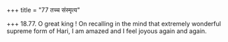 +++
title = "77 तच्च संस्मृत्य"

+++
18.77. O great king ! On recalling in the mind that extremely wonderful
supreme form of Hari, I am amazed and I feel joyous again and again.
